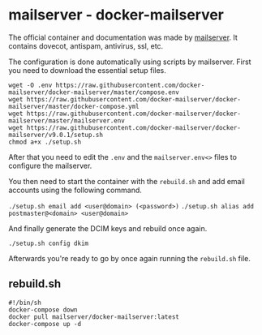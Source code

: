 # mailserver - docker-mailserver

The official container and documentation was made by [mailserver](https://hub.docker.com/r/mailserver/docker-mailserver).
It contains dovecot, antispam, antivirus, ssl, etc.

The configuration is done automatically using scripts by mailserver.
First you need to download the essential setup files.

```shell
wget -O .env https://raw.githubusercontent.com/docker-mailserver/docker-mailserver/master/compose.env
wget https://raw.githubusercontent.com/docker-mailserver/docker-mailserver/master/docker-compose.yml
wget https://raw.githubusercontent.com/docker-mailserver/docker-mailserver/master/mailserver.env
wget https://raw.githubusercontent.com/docker-mailserver/docker-mailserver/v9.0.1/setup.sh
chmod a+x ./setup.sh
```

After that you need to edit the `.env` and the `mailserver.env<>` files to
configure the mailserver.

You then need to start the container with the `rebuild.sh` and add email
accounts using the following command.

`./setup.sh email add <user@domain> (<password>)`
`./setup.sh alias add postmaster@<domain> <user@domain>`

And finally generate the DCIM keys and rebuild once again.

`./setup.sh config dkim`

Afterwards you're ready to go by once again running the `rebuild.sh` file.

## rebuild.sh

```shell
#!/bin/sh
docker-compose down
docker pull mailserver/docker-mailserver:latest
docker-compose up -d
```
